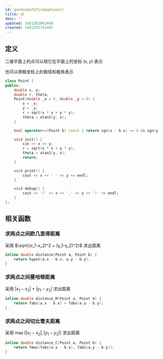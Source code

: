```yaml
---
id: gxo4uime7e3jsmpqdcxexcr
title: 点
desc: ''
updated: 1681202063460
created: 1681201742402
---
```


## 定义

二维平面上的点可以用它在平面上的坐标 $(x,y)$ 表示

也可以用极坐标上的极径和极角表示

```cpp
class Point {
public:
    double x, y;
    double r, theta;
    Point(double _x = 0, double _y = 0) {
        x = _x;
        y = _y;
        r = sqrt(x * x + y * y);
        theta = atan2(y, x);
    }

    bool operator==(Point b) const { return sgn(x - b.x) == 0 && sgn(y - b.y) == 0; }

    void init() {
        cin >> x >> y;
        r = sqrt(x * x + y * y);
        theta = atan2(y, x);
        return;
    }

    void print() {
        cout << x << ' ' << y << endl;
    }

    void debug() {
        cout << '(' << x << ',' << y << ')' << endl;
    }
};
```

## 相关函数

### 求两点之间欧几里得距离

采用 $\sqrt{(x_1-x_2)^2 + (y_1-y_2)^2}$ 求出距离

```cpp
inline double distance(Point a, Point b) {
    return hypot(a.x - b.x, a.y - b.y);
}
```

### 求两点之间曼哈顿距离

采用 $|{x_1-x_2}| + |{y_1-y_2}|$ 求出距离

```cpp
inline double distance_M(Point a, Point b) {
    return fabs(a.x - b.x) + fabs(a.y - b.y);
}
```

### 求两点之间切比雪夫距离

采用 $\max(|{x_1-x_2}| , |{y_1-y_2}|)$ 求出距离

```cpp
inline double distance_C(Point a, Point b) {
    return fmax(fabs(a.x - b.x), fabs(a.y - b.y));
}
```

